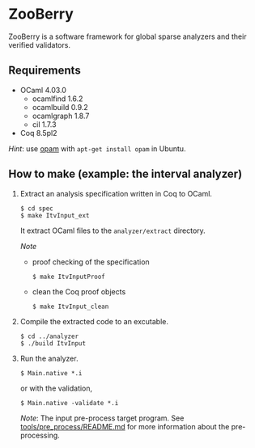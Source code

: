 ZooBerry
========

ZooBerry is a software framework for global sparse analyzers and their
verified validators.

Requirements
------------

*   OCaml 4.03.0
    *   ocamlfind 1.6.2
    *   ocamlbuild 0.9.2
    *   ocamlgraph 1.8.7
    *   cil 1.7.3
*   Coq 8.5pl2

*Hint*: use [opam](https://opam.ocaml.org/) with `apt-get install
opam` in Ubuntu.

How to make (example: the interval analyzer)
--------------------------------------------

1.  Extract an analysis specification written in Coq to OCaml.

        $ cd spec
        $ make ItvInput_ext

    It extract OCaml files to the `analyzer/extract` directory.

    *Note*

    *   proof checking of the specification

            $ make ItvInputProof

    *   clean the Coq proof objects

            $ make ItvInput_clean

2.  Compile the extracted code to an excutable.

        $ cd ../analyzer
        $ ./build ItvInput

3.  Run the analyzer.

        $ Main.native *.i

    or with the validation,

        $ Main.native -validate *.i

    *Note*: The input pre-process target program.  See
    [tools/pre_process/README.md](tools/pre_process/README.md) for
    more information about the pre-processing.
